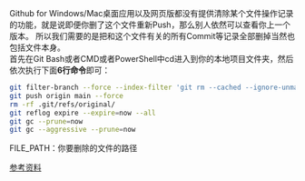 Github for Windows/Mac桌面应用以及网页版都没有提供清除某个文件操作记录的功能，就是说即便你删了这个文件重新Push，那么别人依然可以查看你上一个版本。
所以我们需要的是把和这个文件有关的所有Commit等记录全部删掉当然也包括文件本身。  
首先在Git Bash或者CMD或者PowerShell中cd进入到你的本地项目文件夹，然后依次执行下面**6行命令**即可：

```bash
git filter-branch --force --index-filter 'git rm --cached --ignore-unmatch FILE_PATH' --prune-empty --tag-name-filter cat -- --all
git push origin main --force
rm -rf .git/refs/original/
git reflog expire --expire=now --all
git gc --prune=now
git gc --aggressive --prune=now
```

FILE_PATH：你要删除的文件的路径

[参考资料](https://help.github.com/articles/remove-sensitive-data/)

